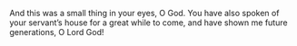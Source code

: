 And this was a small thing in your eyes, O God. You have also spoken of your servant’s house for a great while to come, and have shown me future generations, O Lord God!

